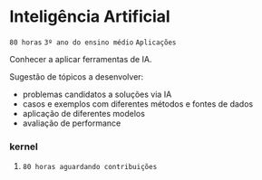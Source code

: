 # Inteligência Artificial

`80 horas` `3º ano do ensino médio` `Aplicações`

Conhecer a aplicar ferramentas de IA.

Sugestão de tópicos a desenvolver:

* problemas candidatos a soluções via IA
* casos e exemplos com diferentes métodos e fontes de dados
* aplicação de diferentes modelos
* avaliação de performance 

### kernel

1. `80 horas aguardando contribuições`
